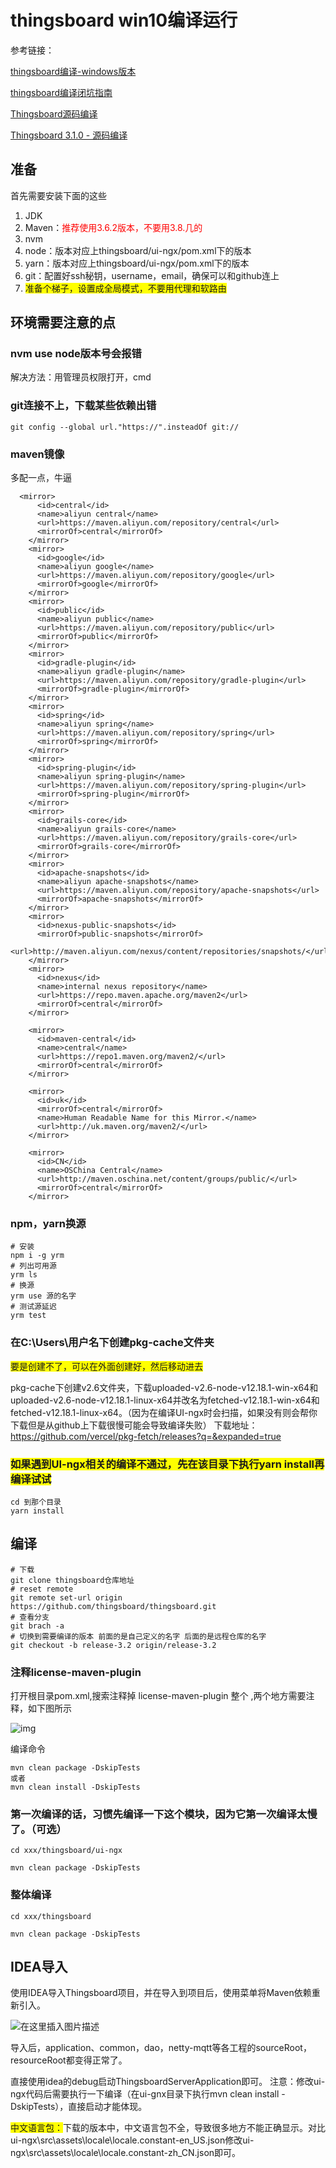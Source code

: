 # thingsboard win10编译运行

参考链接：

[thingsboard编译-windows版本](https://blog.csdn.net/flystreet7/article/details/120858082)

[thingsboard编译闭坑指南](https://www.codeleading.com/article/47066285401/)

[Thingsboard源码编译](https://blog.csdn.net/Ls101624/article/details/107153925?ops_request_misc=%257B%2522request%255Fid%2522%253A%2522165927075616781432969290%2522%252C%2522scm%2522%253A%252220140713.130102334.pc%255Fall.%2522%257D&request_id=165927075616781432969290&biz_id=0&utm_medium=distribute.pc_search_result.none-task-blog-2~all~first_rank_ecpm_v1~pc_rank_v35-18-107153925-null-null.142^v35^experiment_28w_v1&utm_term=thingsboard%20pkg.name&spm=1018.2226.3001.4187)

[Thingsboard 3.1.0 - 源码编译](https://blog.csdn.net/qgbihc/article/details/108362954?ops_request_misc=&request_id=&biz_id=102&utm_term=thingsboard%20pom.xml&utm_medium=distribute.pc_search_result.none-task-blog-2~all~sobaiduweb~default-5-108362954.142^v35^experiment_28w_v1&spm=1018.2226.3001.4187)

## 准备

首先需要安装下面的这些

1. JDK
2. Maven：<span style="color:red">推荐使用3.6.2版本，不要用3.8.几的</span>
3. nvm
4. node：版本对应上thingsboard/ui-ngx/pom.xml下的版本
5. yarn：版本对应上thingsboard/ui-ngx/pom.xml下的版本
6. git：配置好ssh秘钥，username，email，确保可以和github连上
7. <span style="background-color:yellow">准备个梯子，设置成全局模式，不要用代理和软路由</span>

## 环境需要注意的点

### nvm use node版本号会报错

解决方法：用管理员权限打开，cmd

### git连接不上，下载某些依赖出错

```
git config --global url."https://".insteadOf git://
```

### maven镜像

多配一点，牛逼

```
  <mirror>
      <id>central</id>
      <name>aliyun central</name>
      <url>https://maven.aliyun.com/repository/central</url>
      <mirrorOf>central</mirrorOf>
    </mirror>
    <mirror>
      <id>google</id>
      <name>aliyun google</name>
      <url>https://maven.aliyun.com/repository/google</url>
      <mirrorOf>google</mirrorOf>
    </mirror>
    <mirror>
      <id>public</id>
      <name>aliyun public</name>
      <url>https://maven.aliyun.com/repository/public</url>
      <mirrorOf>public</mirrorOf>
    </mirror>
    <mirror>
      <id>gradle-plugin</id>
      <name>aliyun gradle-plugin</name>
      <url>https://maven.aliyun.com/repository/gradle-plugin</url>
      <mirrorOf>gradle-plugin</mirrorOf>
    </mirror>
    <mirror>
      <id>spring</id>
      <name>aliyun spring</name>
      <url>https://maven.aliyun.com/repository/spring</url>
      <mirrorOf>spring</mirrorOf>
    </mirror>
    <mirror>
      <id>spring-plugin</id>
      <name>aliyun spring-plugin</name>
      <url>https://maven.aliyun.com/repository/spring-plugin</url>
      <mirrorOf>spring-plugin</mirrorOf>
    </mirror>
    <mirror>
      <id>grails-core</id>
      <name>aliyun grails-core</name>
      <url>https://maven.aliyun.com/repository/grails-core</url>
      <mirrorOf>grails-core</mirrorOf>
    </mirror>
    <mirror>
      <id>apache-snapshots</id>
      <name>aliyun apache-snapshots</name>
      <url>https://maven.aliyun.com/repository/apache-snapshots</url>
      <mirrorOf>apache-snapshots</mirrorOf>
    </mirror>
    <mirror>
      <id>nexus-public-snapshots</id>
      <mirrorOf>public-snapshots</mirrorOf>
      <url>http://maven.aliyun.com/nexus/content/repositories/snapshots/</url>
    </mirror>
    <mirror>
      <id>nexus</id>
      <name>internal nexus repository</name>
      <url>https://repo.maven.apache.org/maven2</url>
      <mirrorOf>central</mirrorOf>
    </mirror>

    <mirror>
      <id>maven-central</id>
      <name>central</name>
      <url>https://repo1.maven.org/maven2/</url>
      <mirrorOf>central</mirrorOf>
    </mirror>

    <mirror>
      <id>uk</id>
      <mirrorOf>central</mirrorOf>
      <name>Human Readable Name for this Mirror.</name>
      <url>http://uk.maven.org/maven2/</url>
    </mirror>

    <mirror>
      <id>CN</id>
      <name>OSChina Central</name>
      <url>http://maven.oschina.net/content/groups/public/</url>
      <mirrorOf>central</mirrorOf>
    </mirror>
```

### npm，yarn换源

```
# 安装
npm i -g yrm
# 列出可用源
yrm ls
# 换源
yrm use 源的名字
# 测试源延迟
yrm test
```

### 在C:\Users\用户名下创建pkg-cache文件夹

<span style="background-color:yellow">要是创建不了，可以在外面创建好，然后移动进去</span>

pkg-cache下创建v2.6文件夹，下载uploaded-v2.6-node-v12.18.1-win-x64和uploaded-v2.6-node-v12.18.1-linux-x64并改名为fetched-v12.18.1-win-x64和fetched-v12.18.1-linux-x64。（因为在编译UI-ngx时会扫描，如果没有则会帮你下载但是从github上下载很慢可能会导致编译失败）
下载地址：https://github.com/vercel/pkg-fetch/releases?q=&expanded=true

### <span style="background-color:yellow">如果遇到UI-ngx相关的编译不通过，先在该目录下执行yarn install再编译试试</span>

```
cd 到那个目录
yarn install
```

## 编译

```
# 下载
git clone thingsboard仓库地址
# reset remote
git remote set-url origin https://github.com/thingsboard/thingsboard.git
# 查看分支
git brach -a
# 切换到需要编译的版本 前面的是自己定义的名字 后面的是远程仓库的名字
git checkout -b release-3.2 origin/release-3.2

```

### **注释license-maven-plugin**

打开根目录pom.xml,搜索注释掉 license-maven-plugin 整个<plugin></plugin> ,两个地方需要注释，如下图所示

![img](Imag/20211020010432709.png)

编译命令

```
mvn clean package -DskipTests
或者
mvn clean install -DskipTests
```

### 第一次编译的话，习惯先编译一下这个模块，因为它第一次编译太慢了。（可选）

```
cd xxx/thingsboard/ui-ngx

mvn clean package -DskipTests
```

### 整体编译

```
cd xxx/thingsboard

mvn clean package -DskipTests
```

## IDEA导入

使用IDEA导入Thingsboard项目，并在导入到项目后，使用菜单将Maven依赖重新引入。

![在这里插入图片描述](Imag/watermark,type_ZmFuZ3poZW5naGVpdGk,shadow_10,text_aHR0cHM6Ly9ibG9nLmNzZG4ubmV0L3FnYmloYw==,size_16,color_FFFFFF,t_70.png)

导入后，application、common，dao，netty-mqtt等各工程的sourceRoot，resourceRoot都变得正常了。

直接使用idea的debug启动ThingsboardServerApplication即可。
注意：修改ui-ngx代码后需要执行一下编译（在ui-gnx目录下执行mvn clean install -DskipTests），直接启动才能体现。

<span style="background-color:yellow">中文语言包：</span>下载的版本中，中文语言包不全，导致很多地方不能正确显示。对比ui-ngx\src\assets\locale\locale.constant-en_US.json修改ui-ngx\src\assets\locale\locale.constant-zh_CN.json即可。
